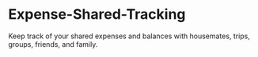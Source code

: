 # Expense-Shared-Tracking
Keep track of your shared expenses and balances with housemates, trips, groups, friends, and family.
